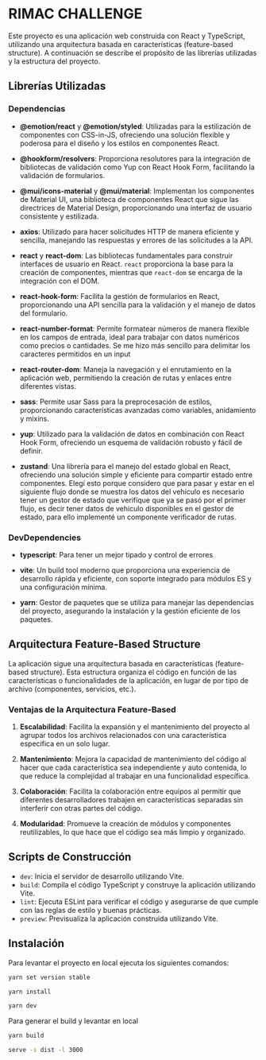 # RIMAC CHALLENGE

Este proyecto es una aplicación web construida con React y TypeScript, utilizando una arquitectura basada en características (feature-based structure). A continuación se describe el propósito de las librerías utilizadas y la estructura del proyecto.

## Librerías Utilizadas

### Dependencias

- **@emotion/react** y **@emotion/styled**: Utilizadas para la estilización de componentes con CSS-in-JS, ofreciendo una solución flexible y poderosa para el diseño y los estilos en componentes React.

- **@hookform/resolvers**: Proporciona resolutores para la integración de bibliotecas de validación como Yup con React Hook Form, facilitando la validación de formularios.

- **@mui/icons-material** y **@mui/material**: Implementan los componentes de Material UI, una biblioteca de componentes React que sigue las directrices de Material Design, proporcionando una interfaz de usuario consistente y estilizada.

- **axios**: Utilizado para hacer solicitudes HTTP de manera eficiente y sencilla, manejando las respuestas y errores de las solicitudes a la API.

- **react** y **react-dom**: Las bibliotecas fundamentales para construir interfaces de usuario en React. `react` proporciona la base para la creación de componentes, mientras que `react-dom` se encarga de la integración con el DOM.

- **react-hook-form**: Facilita la gestión de formularios en React, proporcionando una API sencilla para la validación y el manejo de datos del formulario.

- **react-number-format**: Permite formatear números de manera flexible en los campos de entrada, ideal para trabajar con datos numéricos como precios o cantidades. Se me hizo más sencillo para delimitar los caracteres permitidos en un input

- **react-router-dom**: Maneja la navegación y el enrutamiento en la aplicación web, permitiendo la creación de rutas y enlaces entre diferentes vistas.

- **sass**: Permite usar Sass para la preprocesación de estilos, proporcionando características avanzadas como variables, anidamiento y mixins.

- **yup**: Utilizado para la validación de datos en combinación con React Hook Form, ofreciendo un esquema de validación robusto y fácil de definir.

- **zustand**: Una librería para el manejo del estado global en React, ofreciendo una solución simple y eficiente para compartir estado entre componentes. Elegí esto porque considero que para pasar y estar en el siguiente flujo donde se muestra los datos del vehículo es necesario tener un gestor de estado que verifique que ya se pasó por el primer flujo, es decir tener datos de vehiculo disponibles en el gestor de estado, para ello implementé un componente verificador de rutas.

### DevDependencies


- **typescript**: Para tener un mejor tipado y control de errores

- **vite**: Un build tool moderno que proporciona una experiencia de desarrollo rápida y eficiente, con soporte integrado para módulos ES y una configuración mínima.

- **yarn**: Gestor de paquetes que se utiliza para manejar las dependencias del proyecto, asegurando la instalación y la gestión eficiente de los paquetes.

## Arquitectura Feature-Based Structure

La aplicación sigue una arquitectura basada en características (feature-based structure). Esta estructura organiza el código en función de las características o funcionalidades de la aplicación, en lugar de por tipo de archivo (componentes, servicios, etc.). 

### Ventajas de la Arquitectura Feature-Based

1. **Escalabilidad**: Facilita la expansión y el mantenimiento del proyecto al agrupar todos los archivos relacionados con una característica específica en un solo lugar.

2. **Mantenimiento**: Mejora la capacidad de mantenimiento del código al hacer que cada característica sea independiente y auto contenida, lo que reduce la complejidad al trabajar en una funcionalidad específica.

3. **Colaboración**: Facilita la colaboración entre equipos al permitir que diferentes desarrolladores trabajen en características separadas sin interferir con otras partes del código.

4. **Modularidad**: Promueve la creación de módulos y componentes reutilizables, lo que hace que el código sea más limpio y organizado.

## Scripts de Construcción

- `dev`: Inicia el servidor de desarrollo utilizando Vite.
- `build`: Compila el código TypeScript y construye la aplicación utilizando Vite.
- `lint`: Ejecuta ESLint para verificar el código y asegurarse de que cumple con las reglas de estilo y buenas prácticas.
- `preview`: Previsualiza la aplicación construida utilizando Vite.

## Instalación

Para levantar el proyecto en local ejecuta los siguientes comandos:

```bash
yarn set version stable
```

```bash
yarn install
```

```bash
yarn dev
```

Para generar el build y levantar en local

```bash
yarn build
```

```bash
serve -s dist -l 3000
```